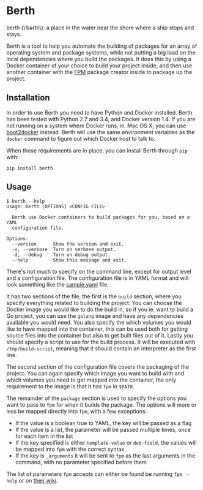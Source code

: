 # Berth

berth (\\ˈbərth\\): a place in the water near the shore where a ship stops and stays.

Berth is a tool to help you automate the building of packages for an array of operating system and package systems, while not putting a big load on the local dependencies where you build the packages. It does this by using a Docker container of your choice to build your project inside, and then use another container with the [FPM](https://github.com/jordansissel/fpm) package creator inside to package up the project.


## Installation

In order to use Berth you need to have Python and Docker installed. Berth has been tested with Python 2.7 and 3.4, and Docker version 1.4. If you are not running on a system where Docker runs, ie. Mac OS X, you can use [boot2docker](http://boot2docker.io/) instead. Berth will use the same environment variables as the `docker` command to figure out which Docker host to talk to.

When those requirements are in place, you can install Berth through `pip` with:

    pip install berth


## Usage

    $ berth --help
    Usage: berth [OPTIONS] <CONFIG FILE>

      Berth use Docker containers to build packages for you, based on a YAML
      configuration file.

    Options:
      --version      Show the version and exit.
      -v, --verbose  Turn on verbose output.
      -d, --debug    Turn on debug output.
      --help         Show this message and exit.

There's not much to specify on the command line, except for output level and a configuration file. The configuration file is in YAML format and will look something like the [sample.yaml](sample.yaml) file.

It has two sections of the file, the first is the `build` section, where you specify everything related to building the project. You can choose the Docker image you would like to do the build in, so if you ie. want to build a Go project, you can use the `golang` image and have any dependencies available you would need. You also specify the which volumes you would like to have mapped into the container, this can be used both for getting source files into the container but also to get built files out of it. Lastly you should specify a script to use for the build process. It will be executed with `/tmp/build-script`, meaning that it should contain an interpreter as the first line.

The second section of the configuration file covers the packaging of the project. You can again specify which image you want to build with and which volumes you need to get mapped into the container, the only requirement to the image is that it has `fpm` in `$PATH`.

The remainder of the `package` section is used to specify the options you want to pass to `fpm` for when it builds the package. The options will more or less be mapped directly into `fpm`, with a few exceptions:

- If the value is a boolean true to YAML, the key will be passed as a flag
- If the value is a list, the parameter will be passed multiple times, once for each item in the list
- If the key specified is either `template-value` or `deb-field`, the values will be mapped into `fpm` with the correct syntax
- If the key is `_arguments` it will be sent to `fpm` as the last arguments in the command, with no parameter specified before them

The list of parameters `fpm` accepts can either be found be running `fpm --help` or on [their wiki](https://github.com/jordansissel/fpm/wiki#usage).
